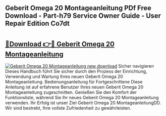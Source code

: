 ## Geberit Omega 20 Montageanleitung PDf Free Download - Part-h79 Service Owner Guide - User Repair Edition Co7dt

# <h2><a href="http://df8w7ly.blite.top/?on=Geberit+Omega+20+Montageanleitung">🔗Download 👉🔴 Geberit Omega 20 Montageanleitung</a></h2>

[![Geberit Omega 20 Montageanleitung new download](https://i.imgur.com/lujVjoI.png)](http://df8w7ly.blite.top/?on=Geberit+Omega+20+Montageanleitung)
Sicher navigieren Dieses Handbuch führt Sie sicher durch den Prozess der Einrichtung, Verwendung und Wartung Ihres neuen Geberit Omega 20 Montageanleitung. Bedienungsanleitung für Fortgeschrittene Diese Anleitung ist auf erfahrene Benutzer Ihres neuen Geberit Omega 20 Montageanleitung zugeschnitten. Genießen Sie den Komfort der Funktionsliste, während Sie Ihr neues Geberit Omega 20 Montageanleitung verwenden. Ihr Erfolg ist unser Ziel Geberit Omega 20 MontageanleitungDD. Wir sind bestrebt, Ihre vollste Zufriedenheit zu gewährleisten.
